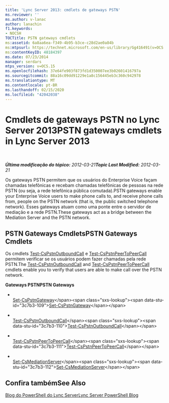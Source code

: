 ```yaml
---
title: 'Lync Server 2013: cmdlets de gateways PSTN'
ms.reviewer: ''
ms.author: v-lanac
author: lanachin
f1.keywords:
- NOCSH
TOCTitle: PSTN gateways cmdlets
ms:assetid: 6a8aa6ea-f349-4b95-b3ce-c28d2ae0a84b
ms:mtpsurl: https://technet.microsoft.com/en-us/library/Gg416491(v=OCS.15)
ms:contentKeyID: 48184397
ms.date: 07/23/2014
manager: serdars
mtps_version: v=OCS.15
ms.openlocfilehash: 37e64fe903f873fd1d350007ee3b02601416797a
ms.sourcegitcommit: 88a16c09dd91229e1a8c156445eb3c360c942978
ms.translationtype: MT
ms.contentlocale: pt-BR
ms.lasthandoff: 02/15/2020
ms.locfileid: "42042038"
---
```

<div data-xmlns="http://www.w3.org/1999/xhtml">

<div class="topic" data-xmlns="http://www.w3.org/1999/xhtml" data-msxsl="urn:schemas-microsoft-com:xslt" data-cs="http://msdn.microsoft.com/">

<div data-asp="http://msdn2.microsoft.com/asp">

# <a name="pstn-gateways-cmdlets-in-lync-server-2013"></a><span data-ttu-id="3c7b3-102">Cmdlets de gateways PSTN no Lync Server 2013</span><span class="sxs-lookup"><span data-stu-id="3c7b3-102">PSTN gateways cmdlets in Lync Server 2013</span></span>

</div>

<div id="mainSection">

<div id="mainBody">

<span> </span>

<span data-ttu-id="3c7b3-103">_**Última modificação do tópico:** 2012-03-21_</span><span class="sxs-lookup"><span data-stu-id="3c7b3-103">_**Topic Last Modified:** 2012-03-21_</span></span>

<span data-ttu-id="3c7b3-104">Os gateways PSTN permitem que os usuários do Enterprise Voice façam chamadas telefônicas e recebam chamadas telefônicas de pessoas na rede PSTN (ou seja, a rede telefônica pública comutada).</span><span class="sxs-lookup"><span data-stu-id="3c7b3-104">PSTN gateways enable your Enterprise Voice users to make phone calls to, and receive phone calls from, people on the PSTN network (that is, the public switched telephone network).</span></span> <span data-ttu-id="3c7b3-105">Esses gateways atuam como uma ponte entre o servidor de mediação e a rede PSTN.</span><span class="sxs-lookup"><span data-stu-id="3c7b3-105">These gateways act as a bridge between the Mediation Server and the PSTN network.</span></span>

<div>

## <a name="pstn-gateways-cmdlets"></a><span data-ttu-id="3c7b3-106">PSTN Gateways Cmdlets</span><span class="sxs-lookup"><span data-stu-id="3c7b3-106">PSTN Gateways Cmdlets</span></span>

<span data-ttu-id="3c7b3-107">Os cmdlets [Test-CsPstnOutboundCall](https://technet.microsoft.com/library/Gg398207(v=OCS.15)) e [Test-CsPstnPeerToPeerCall](https://technet.microsoft.com/library/Gg398662(v=OCS.15)) permitem verificar se os usuários podem fazer chamadas pela rede PSTN.</span><span class="sxs-lookup"><span data-stu-id="3c7b3-107">The [Test-CsPstnOutboundCall](https://technet.microsoft.com/library/Gg398207(v=OCS.15)) and [Test-CsPstnPeerToPeerCall](https://technet.microsoft.com/library/Gg398662(v=OCS.15)) cmdlets enable you to verify that users are able to make call over the PSTN network.</span></span>

<span data-ttu-id="3c7b3-108">**Gateways PSTN**</span><span class="sxs-lookup"><span data-stu-id="3c7b3-108">**PSTN Gateways**</span></span>

  - <span></span>  
    <span data-ttu-id="3c7b3-109">[Set-CsPstnGateway](https://technet.microsoft.com/library/Gg398408(v=OCS.15))</span><span class="sxs-lookup"><span data-stu-id="3c7b3-109">[Set-CsPstnGateway](https://technet.microsoft.com/library/Gg398408(v=OCS.15))</span></span>

<!-- end list -->

  - <span></span>  
    <span data-ttu-id="3c7b3-110">[Test-CsPstnOutboundCall](https://technet.microsoft.com/library/Gg398207(v=OCS.15))</span><span class="sxs-lookup"><span data-stu-id="3c7b3-110">[Test-CsPstnOutboundCall](https://technet.microsoft.com/library/Gg398207(v=OCS.15))</span></span>

<!-- end list -->

  - <span></span>  
    <span data-ttu-id="3c7b3-111">[Test-CsPstnPeerToPeerCall](https://technet.microsoft.com/library/Gg398662(v=OCS.15))</span><span class="sxs-lookup"><span data-stu-id="3c7b3-111">[Test-CsPstnPeerToPeerCall](https://technet.microsoft.com/library/Gg398662(v=OCS.15))</span></span>

<!-- end list -->

  - <span></span>  
    <span data-ttu-id="3c7b3-112">[Set-CsMediationServer](https://technet.microsoft.com/library/Gg398213(v=OCS.15))</span><span class="sxs-lookup"><span data-stu-id="3c7b3-112">[Set-CsMediationServer](https://technet.microsoft.com/library/Gg398213(v=OCS.15))</span></span>

</div>

<div>

## <a name="see-also"></a><span data-ttu-id="3c7b3-113">Confira também</span><span class="sxs-lookup"><span data-stu-id="3c7b3-113">See Also</span></span>


[<span data-ttu-id="3c7b3-114">Blog do PowerShell do Lync Server</span><span class="sxs-lookup"><span data-stu-id="3c7b3-114">Lync Server PowerShell Blog</span></span>](http://go.microsoft.com/fwlink/p/?linkid=203150)  
  

</div>

</div>

<span> </span>

</div>

</div>

</div>

